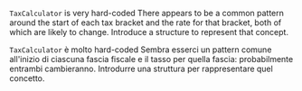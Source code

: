 `TaxCalculator` is very hard-coded
There appears to be a common pattern around the start of each tax bracket and
the rate for that bracket, both of which are likely to change.
Introduce a structure to represent that concept.

`TaxCalculator` è molto hard-coded
Sembra esserci un pattern comune all'inizio di ciascuna fascia fiscale e il tasso per quella fascia:
probabilmente entrambi cambieranno.
Introdurre una struttura per rappresentare quel concetto.

